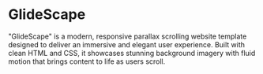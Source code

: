 # GlideScape
"GlideScape" is a modern, responsive parallax scrolling website template designed to deliver an immersive and elegant user experience. Built with clean HTML and CSS, it showcases stunning background imagery with fluid motion that brings content to life as users scroll.
